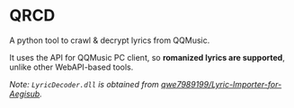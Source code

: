 # QRCD

A python tool to crawl & decrypt lyrics from QQMusic.

It uses the API for QQMusic PC client, so **romanized lyrics are supported**, unlike other WebAPI-based tools.



*Note: `LyricDecoder.dll` is obtained from [qwe7989199/Lyric-Importer-for-Aegisub](https://github.com/qwe7989199/Lyric-Importer-for-Aegisub).*

